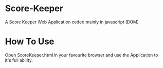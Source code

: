 # Score-Keeper
A Score Keeper Web Application coded mainly in javascript (DOM)

# How To Use
Open ScoreKeeper.html in your favourite browser and use the Application to it's full ability.
